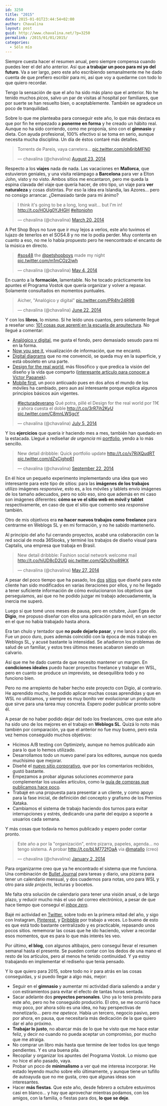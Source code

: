 ```yaml
---
id: 3250
title: "2015"
date: 2015-01-01T23:44:54+02:00
author: Chavalina
layout: post
guid: http://www.chavalina.net/?p=3250
permalink: /2015/01/01/2015/
categories:
  - Sólo mío
---
```

Siempre cuesta hacer el resumen anual, pero siempre compensa cuando puedes leer el del año anterior. Así que **a trabajar un poco para mi yo del futuro**. Va a ser largo, pero este año escribiendo semanalmente me he dado cuenta de que prefiero escribir para mi, así que voy a quedarme con todo lo que quiero recordar.

Tengo la sensación de que el año ha sido más plano que el anterior. No he tenido muchos _picos_, salvo un par de visitas al hospital por familiares, que por suerte se han resuelto bien, o aceptablemente. También se agradece un poco de tranquilidad.

Sobre lo que me planteaba para conseguir este año, lo que más destaca es que por fin he empezado a **ponerme en forma** y he creado un hábito real. Aunque no ha sido corriendo, como me proponía, sino con el **gimnasio** y dieta. Con ayuda profesional, 100% efectivo si se toma en serio, aunque necesita mucha disciplina. Un día de éstos contaré más detalles.

<blockquote class="twitter-tweet" lang="en"><p>Torrents de Pareis, vaya carretera... <a href="http://t.co/oh6ribMFN0">pic.twitter.com/oh6ribMFN0</a></p>&mdash; chavalina (@chavalina) <a href="https://twitter.com/chavalina/status/503225705627648000">August 23, 2014</a></blockquote>
<script async src="//platform.twitter.com/widgets.js" charset="utf-8"></script>

Respecto a los **viajes** nada de nada. Las vacaciones en **Mallorca**, que estuvieron geniales, y una visita relámpago a **Barcelona** para ver a Elton John, visto y no visto. Ambos sitios me encantaron, pero me queda la espina clavada del viaje que quería hacer, de otro tipo, un viaje para **ver naturaleza** y cosas distintas. Por eso la idea era Islandia, las Azores&#8230; pero no consigo arrancar. ¿Demasiado tarde para mi ánimo?

<blockquote class="twitter-tweet" lang="en"><p>I think it&#39;s going to be a long, long wait... but I&#39;m in! <a href="http://t.co/HOUg0YJHGH">http://t.co/HOUg0YJHGH</a> <a href="https://twitter.com/hashtag/eltonjohn?src=hash">#eltonjohn</a></p>&mdash; chavalina (@chavalina) <a href="https://twitter.com/chavalina/status/446601520986218496">March 20, 2014</a></blockquote>
<script async src="//platform.twitter.com/widgets.js" charset="utf-8"></script>

A Pet Shop Boys no tuve que ir muy lejos a verlos, este año tuvimos el lujazo de tenerlos en el SOS4.8 y no me lo podía perder. Muy contenta en cuanto a eso, no me lo había propuesto pero he reencontrado el encanto de la música en directo.

<blockquote class="twitter-tweet" lang="en"><p><a href="https://twitter.com/hashtag/sos48?src=hash">#sos48</a> the <a href="https://twitter.com/petshopboys">@petshopboys</a> made my night <a href="http://t.co/m1mCOz2jwh">pic.twitter.com/m1mCOz2jwh</a></p>&mdash; chavalina (@chavalina) <a href="https://twitter.com/chavalina/status/462910322093735937">May 4, 2014</a></blockquote>
<script async src="//platform.twitter.com/widgets.js" charset="utf-8"></script>

En cuanto a la **formación**, lamentable. No he tocado prácticamente los apuntes el Programa Vostok que quería organizar y volver a repasar. Solamente consultados en momentos puntuales.

<blockquote class="twitter-tweet" lang="en"><p>Aicher, &quot;Analógico y digital&quot; <a href="http://t.co/PR4hr24R9B">pic.twitter.com/PR4hr24R9B</a></p>&mdash; chavalina (@chavalina) <a href="https://twitter.com/chavalina/status/480724819554881536">June 22, 2014</a></blockquote>
<script async src="//platform.twitter.com/widgets.js" charset="utf-8"></script>

Y con los **libros**, lo mismo. Sí he leído unos cuantos, pero solamente llegué a reseñar uno: [101 cosas que aprentí en la escuela de arquitectura](http://www.chavalina.net/2014/02/10/101-cosas-que-aprendi-en-la-escuela-de-arquitectura/). No llegué a comentar:

  * [Analógico y digital](http://ggili.com/es/tienda/productos/analogico-y-digital), me gusta el fondo, pero demasiado sesudo para mi en la forma.
  * [Now you see it](http://www.amazon.es/gp/product/0970601980/ref=as_li_ss_tl?ie=UTF8&camp=3626&creative=24822&creativeASIN=0970601980&linkCode=as2&tag=chavadiari-21), visualización de información, que me encantó.
  * [Digital diagrams](http://www.amazon.es/gp/product/0823015726/ref=as_li_ss_tl?ie=UTF8&camp=3626&creative=24822&creativeASIN=0823015726&linkCode=as2&tag=chavadiari-21) que no me convenció, se queda muy en la superficie, y está obsoleto en una parte.
  * [Design for the real world](http://www.amazon.es/gp/product/0500273588/ref=as_li_ss_tl?ie=UTF8&camp=3626&creative=24822&creativeASIN=0500273588&linkCode=as2&tag=chavadiari-21), más filosófico y que predica la visión del diseño y la vida que comparto ([interesante artículo para conocer a Victor Papanek](http://novosedlik.com/2013/05/01/praise-papanek/)).
  * [Mobile first](http://www.abookapart.com/products/mobile-first), un poco anticuado pues en dos años el mundo de los móviles ha cambiado, pero aun así interesante porque explica algunos principios básicos aún vigentes.

<blockquote class="twitter-tweet" lang="en"><p><a href="https://twitter.com/hashtag/lecturadeverano?src=hash">#lecturadeverano</a> Qué potra, pillé el Design for the real world por 11€ y ahora cuesta el doble <a href="http://t.co/3rR7ih2KyU">http://t.co/3rR7ih2KyU</a> <a href="http://t.co/C8mnLWSgcY">pic.twitter.com/C8mnLWSgcY</a></p>&mdash; chavalina (@chavalina) <a href="https://twitter.com/chavalina/status/485361824750374912">July 5, 2014</a></blockquote>
<script async src="//platform.twitter.com/widgets.js" charset="utf-8"></script>

Y los **ejercicios** que quería ir haciendo mes a mes, también han quedado en la estacada. Llegué a rediseñar _de urgencia_ mi [portfolio](http://inmabermejo.com/), yendo a lo más sencillo.

<blockquote class="twitter-tweet" lang="en"><p>New detail dribbble: Quick portfolio update <a href="http://t.co/v7RjXQudRT">http://t.co/v7RjXQudRT</a> <a href="http://t.co/dZsCjghp61">pic.twitter.com/dZsCjghp61</a></p>&mdash; chavalina (@chavalina) <a href="https://twitter.com/chavalina/status/514099949353848832">September 22, 2014</a></blockquote>
<script async src="//platform.twitter.com/widgets.js" charset="utf-8"></script>

En él hice un pequeño experimento implementando una idea que veo interesante para este tipo de sitios: para las **imágenes de los trabajos** utilizo imágenes <em lang="en">responsive</em>, esto es, a los móviles y tablets envío imágenes de los tamaño adecuados, pero no sólo eso, sino que además en mi caso son imágenes diferentes: **cómo se ve el sitio web en móvil y tablet** respectivamente, en caso de que el sitio que comento sea _responsive_ también.

Otro de mis objetivos era **no hacer nuevos trabajos como freelance** para centrarme en Weblogs SL y en mi formación, y no he sabido mantenerlo.

Al principio del año fui cerrando proyectos, acabé una colaboración con la red social de moda 365looks, y terminé los trabajos de diseño visual para Captalis, una empresa que trabaja en Brasil. 

<blockquote class="twitter-tweet" lang="en"><p>New detail dribbble: Fashion social network welcome mail <a href="http://t.co/hiUD8cD2UG">http://t.co/hiUD8cD2UG</a> <a href="http://t.co/QDcXho89KX">pic.twitter.com/QDcXho89KX</a></p>&mdash; chavalina (@chavalina) <a href="https://twitter.com/chavalina/status/471229908195504128">May 27, 2014</a></blockquote>
<script async src="//platform.twitter.com/widgets.js" charset="utf-8"></script>

A pesar del poco tiempo que ha pasado, los [dos](http://www.agencias-banco.com.br/) [sitios](http://www.cartao-banco.moneyguru.com.br/) que diseñé para este cliente han sido modificados en varias iteraciones por ellos, y no he llegado a tener suficiente información de cómo evolucionaron los objetivos que perseguíamos, así que no he podido juzgar mi trabajo adecuadamente, la inercia me superó.

Luego sí que tomé unos meses de pausa, pero en octubre, Juan Egea de **Digio**, me propuso diseñar con ellos una aplicación para móvil, en un sector en el que no había trabajado hasta ahora.

Era tan chulo y tentador que **no pude dejarlo pasar**, y me lancé a por ello. Fue un poco duro, pues además coincidió con la época de más trabajo en Weblogs SL, y acusé bastante la intensidad. Se añadieron los problemas de salud de un familiar, y estos tres últimos meses acabaron siendo un calvario.

Así que me he dado cuenta de que necesito mantener un margen. En **condiciones ideales** puedo hacer proyectos freelance y trabajar en WSL, pero en cuanto se produce un imprevisto, se desequilibra todo y no funciono bien.

Pero no me arrepiento de haber hecho este proyecto con Digio, al contrario. He aprendido mucho, he podido aplicar muchas cosas aprendidas y que en WSL no utilizamos, y siempre es muy bonito ver evolucionar un producto que sirve para una tarea muy concreta. Espero poder publicar pronto sobre él.

A pesar de no haber podido dejar del todo los freelances, creo que este año ha sido uno de los mejores en el trabajo en **Weblogs SL**. Quizá lo noto más también por comparación, ya que el anterior no fue muy bueno, pero esta vez hemos conseguido muchos objetivos:

  * Hicimos A/B testing con Optimizely, aunque no hemos publicado aún para lo que lo hemos utilizado.
  * Desarrollamos todo un nuevo panel para los editores, aunque nos queda muchísimo que mejorar.
  * Diseñé el [nuevo sitio corporativo](http://www.weblogssl.com/), que por los comentarios recibidos, gustó bastante.
  * Empezamos a probar algunas soluciones <em lang="en">ecommerce</em> para complementar los usuales artículos, como la [guía de compras que publicamos hace poco](http://www.xataka.com/especial/regalos-geek-para-navidad-2014).
  * Trabajé en una propuesta para presentar a un cliente, y como apoyo para la fase inicial, de definición del concepto y grafismo de los Premios Xataka.
  * Cambiamos el sistema de trabajo haciendo dos turnos para evitar interrupciones y estrés, dedicando una parte del equipo a soporte a usuarios cada semana.

Y más cosas que todavía no hemos publicado y espero poder contar pronto.

<blockquote class="twitter-tweet" lang="en"><p>Este año a por la &quot;organización&quot;, entre pizarra, papeles, agenda... no tengo sistema. A probar <a href="http://t.co/bLM772fOaA">http://t.co/bLM772fOaA</a> via <a href="https://twitter.com/matallo">@matallo</a> (creo)</p>&mdash; chavalina (@chavalina) <a href="https://twitter.com/chavalina/status/418717361131122688">January 2, 2014</a></blockquote>
<script async src="//platform.twitter.com/widgets.js" charset="utf-8"></script>

Para organizarme creo que ya he encontrado el sistema que me funciona. Una combinación de [Bullet Journal](http://bulletjournal.com/) para tareas y diario, una pizarra para tener un calendario mensual, y dos cuadernos para notas, uno para WSL y otro para <em lang="en">side projects</em>, lecturas y bocetos. 

Me falta otra solución de calendario para tener una visión anual, o de largo plazo, y reducir mucho más el uso del correo electrónico, a pesar de que hace tiempo que conseguí el [<em lang="en">inbox zero</em>](http://www.chavalina.net/2013/01/24/inbox-zero-for-life/).

Bajé mi actividad en [Twitter](https://twitter.com/chavalina), sobre todo en la primera mitad del año, y sigo con Instagram, [Pinterest](http://www.pinterest.com/chavalina/pins/), y [Dribbble](https://dribbble.com/chavalina) por trabajo a veces. Lo bueno de esto es que está todo bastante centralizado y es practicable, repasando unos pocos sitios. rememorar las cosas que he ido haciendo, volver a recordar esos momentos, que es para lo que más interés les veo.

Por último, **el blog**, con algunos altibajos, pero conseguí llevar el resumen semanal hasta el presente. Se pueden contar con los dedos de una mano el resto de los artículos, pero al menos he tenido continuidad. Y ya estoy trabajando en implementar el rediseño que tenía pensado.

Y lo que quiero para 2015, sobre todo no ir para atrás en las cosas conseguidas, y si puedo llegar a algo más, mejor:

  * Seguir en el **gimnasio** y aumentar mi actividad diaria saliendo a andar y con estiramientos para evitar el efecto de tantas horas sentada.
  * Sacar adelante dos **proyectos personales**. Uno ya lo tenía previsto para este año, pero no he conseguido producirlo. El otro, se me ocurrió hace muy poco, por ahora sólo es una idea, no hay perspectivas de monetizarlo&#8230; pero _me apetece_. Había un tercero, negocio pasivo, pero por ahora, en pausa, que necesitaría más dedicación de la que quiero dar el año próximo.
  * **Trabajar lo justo**, no abarcar más de lo que he visto que me hace estar feliz, y decir _no_ cuando no pueda aceptar un compromiso, por mucho que me atraiga.
  * No comprar un libro más hasta que termine de leer todos los que tengo pendientes. Y es una buena pila.
  * Recopilar y organizar los apuntes del Programa Vostok. Lo mismo que no hice el año pasado, vaya.
  * Probar un poco de **minimalismo** a ver qué me interesa incorporar. He estado leyendo mucho sobre ello últimamente, y aunque tiene un tufillo de autoayuda que no me gusta, creo que algunas ideas son interesantes.
  * Hacer **más fiestas**. Que este año, desde febrero a octubre estuvimos casi en blanco&#8230; y hay que aprovechar mientras podamos, con los amigos, con la familia, o fiestas para dos, **lo que se deje**.